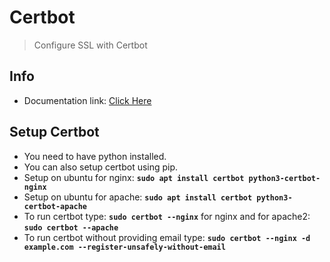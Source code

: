 # Certbot 
> Configure SSL with Certbot

## Info 

- Documentation link: [Click Here](https://certbot.eff.org/instructions)

## Setup Certbot

- You need to have python installed.
- You can also setup certbot using pip.
- Setup on ubuntu for nginx: **`sudo apt install certbot python3-certbot-nginx`**
- Setup on ubuntu for apache: **`sudo apt install certbot python3-certbot-apache`**
- To run certbot type: **`sudo certbot --nginx`** for nginx and for apache2: **`sudo certbot --apache`**
- To run certbot without providing email type: **`sudo certbot --nginx -d example.com --register-unsafely-without-email`**
